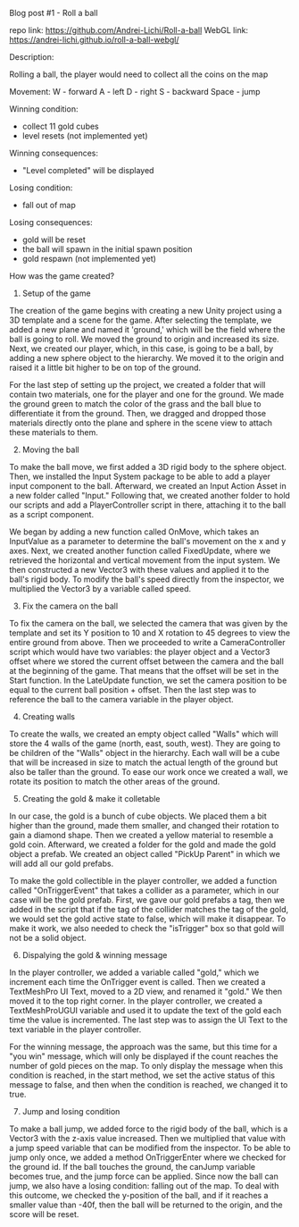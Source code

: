 Blog post #1 - Roll a ball

repo link: https://github.com/Andrei-Lichi/Roll-a-ball
WebGL link: https://andrei-lichi.github.io/roll-a-ball-webgl/

Description:

Rolling a ball, the player would need to collect all the coins on the map

Movement:
 W - forward
 A - left
 D - right
 S - backward
 Space - jump

Winning condition:
 - collect 11 gold cubes
 - level resets (not implemented yet)


Winning consequences:
 - "Level completed" will be displayed

Losing condition:
 - fall out of map

Losing consequences:
 - gold will be reset
 - the ball will spawn in the initial spawn position
 - gold respawn (not implemented yet)

How was the game created?

1. Setup of the game

The creation of the game begins with creating a new Unity project using a 3D template and a scene for the game. After selecting the template, we added a new plane and named it 'ground,' which will be the field where the ball is going to roll. We moved the ground to origin and increased its size. Next, we created our player, which, in this case, is going to be a ball, by adding a new sphere object to the hierarchy. We moved it to the origin and raised it
a little bit higher to be on top of the ground.

For the last step of setting up the project, we created a folder that will contain two materials, one for the player and one for the ground. We made the ground green to match the color of the grass and the ball blue to differentiate it from the ground. Then, we dragged and dropped those materials directly onto the plane and sphere in the scene view to attach these materials to them.

2. Moving the ball

To make the ball move, we first added a 3D rigid body to the sphere object. Then, we installed the Input System package to be able to add a player input component to the ball. Afterward, we created an Input Action Asset in a new folder called "Input." Following that, we created another folder to hold our scripts and add a PlayerController script in there, attaching it to the ball as a script component.

We began by adding a new function called OnMove, which takes an InputValue as a parameter to determine the ball's movement on the x and y axes. Next, we created another function called FixedUpdate, where we retrieved the horizontal and vertical movement from the input system. We then constructed a new Vector3 with these values and applied it to the ball's rigid body. To modify the ball's speed directly from the inspector, we multiplied the Vector3 by a variable called speed.

3. Fix the camera on the ball

To fix the camera on the ball, we selected the camera that was given by the template and set its Y position to 10 and X rotation to 45 degrees to view the entire ground from above. Then we proceeded to write a CameraController script which would have two variables: the player object and a Vector3 offset where we stored the current offset between the camera and the ball at the beginning of the game. That means that the offset will be set in the Start function. In the LateUpdate function, we set the camera position to be equal to the current ball position + offset. Then the last step was to reference the ball to the camera variable in the player object.

4. Creating walls

To create the walls, we created an empty object called "Walls" which will store the 4 walls of the game (north, east, south, west). They are going to be children of the "Walls" object in the hierarchy. Each wall will be a cube that will be increased in size to match the actual length of the ground but also be taller than the ground. To ease our work once we created a wall, we rotate its position to match the other areas of the ground.

5. Creating the gold & make it colletable

In our case, the gold is a bunch of cube objects. We placed them a bit higher than the ground, made them smaller, and changed their rotation to gain a diamond shape. Then we created a yellow material to resemble a gold coin. Afterward, we created a folder for the gold and made the gold object a prefab. We created an object called "PickUp Parent" in which we will add all our gold prefabs.

To make the gold collectible in the player controller, we added a function called "OnTriggerEvent" that takes a collider as a parameter, which in our case will be the gold prefab. First, we gave our gold prefabs a tag, then we added in the script that if the tag of the collider matches the tag of the gold, we would set the gold active state to false, which will make it disappear. To make it work, we also needed to check the "isTrigger" box so that gold will not be a solid object.

6. Dispalying the gold & winning message

In the player controller, we added a variable called "gold," which we increment each time the OnTrigger event is called. Then we created a TextMeshPro UI Text, moved to a 2D view, and renamed it "gold." We then moved it to the top right corner. In the player controller, we created a TextMeshProUGUI variable and used it to update the text of the gold each time the value is incremented. The last step was to assign the UI Text to the text variable in the player controller.

For the winning message, the approach was the same, but this time for a "you win" message, which will only be displayed if the count reaches the number of gold pieces on the map. To only display the message when this condition is reached, in the start method, we set the active status of this message to false, and then when the condition is reached, we changed it to true.

7. Jump and losing condition

To make a ball jump, we added force to the rigid body of the ball, which is a Vector3 with the z-axis value increased. Then we multiplied that value with a jump speed variable that can be modified from the inspector. To be able to jump only once, we added a method OnTriggerEnter where we checked for the ground id. If the ball touches the ground, the canJump variable becomes true, and the jump force can be applied. Since now the ball can jump, we also have a losing condition: falling out of the map. To deal with this outcome, we checked the y-position of the ball, and if it reaches a smaller value than -40f, then the ball will be returned to the origin, and the score will be reset.





    
